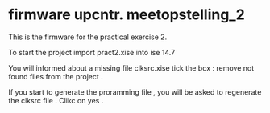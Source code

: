 # firmware upcntr. meetopstelling_2

This is the firmware for the practical exercise 2. 

To start the project import pract2.xise into ise 14.7 

You will informed about a missing   file clksrc.xise 
tick the box :   remove not  found files from the project .

If you start to generate the proramming file , you will be asked to regenerate the clksrc file .  Clikc on yes .



